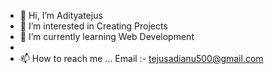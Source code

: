 - 👋 Hi, I’m Adityatejus
- 👀 I’m interested in Creating Projects
- 🌱 I’m currently learning Web Development 
- 
- 📫 How to reach me ... Email :- tejusadianu500@gmail.com

<!---
aditya22314/aditya22314 is a ✨ special ✨ repository because its `README.md` (this file) appears on your GitHub profile.
You can click the Preview link to take a look at your changes.
--->
